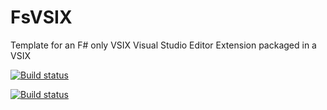 # FsVSIX
Template for an F# only VSIX Visual Studio Editor Extension packaged in a VSIX 

[![Build status](https://ci.appveyor.com/api/projects/status/9if6ni01o8ukmsrm?svg=true)](https://ci.appveyor.com/project/cloudRoutine/fsvsix)

[![Build status](https://ci.appveyor.com/api/projects/status/9if6ni01o8ukmsrm/branch/master?svg=true)](https://ci.appveyor.com/project/cloudRoutine/fsvsix/branch/master)


